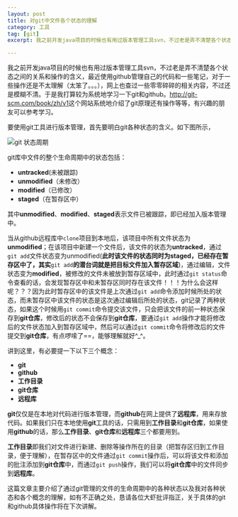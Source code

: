 ```yaml
---
layout: post
title: 对git中文件各个状态的理解
category: 工具 
tag: [git]
excerpt: 我之前开发java项目的时候也有用过版本管理工具svn，不过老是弄不清楚各个状态之间的关系和操作的含义，最近使用github管理自己的代码和一些笔记，对于一些操作还是不太理解（太笨了。。。），网上也查过一些零零碎碎的相关内容，不过还是模糊不清。于是我打算较为系统地学习一下git和github。

---
```

我之前开发java项目的时候也有用过版本管理工具svn，不过老是弄不清楚各个状态之间的关系和操作的含义，最近使用github管理自己的代码和一些笔记，对于一些操作还是不太理解（太笨了。。。），网上也查过一些零零碎碎的相关内容，不过还是模糊不清。于是我打算较为系统地学习一下git和github。<http://git-scm.com/book/zh/v1>这个网站系统地介绍了git原理还有操作等等，有兴趣的朋友可以参考学习。

要使用git工具进行版本管理，首先要明白git各种状态的含义。如下图所示，

![git 状态周期](http://git-scm.com/figures/18333fig0201-tn.png)

git库中文件的整个生命周期中的状态包括：

- **untracked**(未被跟踪)
- **unmodified**（未修改）
- **modified**（已修改）
- **staged**（在暂存区中）

其中**unmodified**、**modified**、**staged**表示文件已被跟踪，即已经加入版本管理中。

当从github远程库中`clone`项目到本地后，该项目中所有文件状态为**unmodified**；在该项目中新建一个文件后，该文件的状态为**untracked**，通过`git add`文件状态变为unmodified(**此时该文件的状态同时为staged，已经存在暂存区中了，其实**`git add`**的潜台词就是把目标文件加入暂存区域**)，通过编辑，文件状态变为**modified**，被修改的文件未被放到暂存区域中，此时通过`git status`命令查看的话，会发现暂存区中和未暂存区同时存在该文件！！！为什么会这样呢？？？因为此时暂存区中的该文件是上次通过`git add`命令添加时候所处的状态，而未暂存区中该文件的状态是这次通过编辑后所处的状态，git记录了两种状态，如果这个时候用`git commit`命令提交该文件，只会把该文件的前一种状态保存到**git仓库**，修改后的状态不会保存到**git仓库**，要通过`git add`操作才能将修改后的文件状态加入到暂存区域中，然后可以通过`git commit`命令将修改后的文件提交到**git仓库**，有点啰嗦了==，能够理解就好^_^。


讲到这里，有必要提一下以下三个概念：

- **git**
- **github**
- **工作目录**
- **git仓库**
- **远程库**

**git**仅仅是在本地对代码进行版本管理，而**github**在网上提供了**远程库**，用来存放代码。如果我们只在本地使用**git**工具的话，只需用到**工作目录**和**git仓库**，如果使用**github**的话，那么**工作目录**、**git仓库**和**远程库**三个都要用到。

**工作目录**即我们对文件进行新建、删除等操作所在的目录（把暂存区归到工作目录，便于理解），在暂存区中的文件通过`git commit`操作后，可以将该文件和添加的批注添加到**git仓库**中，而通过`git push`操作，我们可以将**git仓库**中的文件同步到**远程库**。

这篇文章主要介绍了通过git管理的文件的生命周期中的各种状态以及我对各种状态和各个概念的理解，如有不正确之处，恳请各位大虾批评指正，关于具体的git和github具体操作将在下次讲解。
